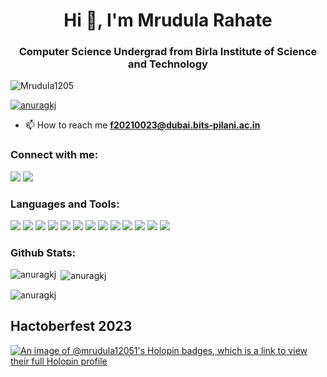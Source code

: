 <h1 align="center">Hi 👋, I'm Mrudula Rahate</h1>
<h3 align="center">Computer Science Undergrad from Birla Institute of Science and Technology</h3>

<p align="left"> <img src="https://komarev.com/ghpvc/?username=Mrudula1205&label=Profile%20views&color=0e75b6&style=flat" alt="Mrudula1205" /> </p>

<p align="left"> <a href="https://github.com/ryo-ma/github-profile-trophy"><img src="https://github-profile-trophy.vercel.app/?username=Mrudula1205&title=MultiLanguage,Repositories,Commits,Stars,PullRequest,Followers" alt="anuragkj" /></a> </p>

- 📫 How to reach me **f20210023@dubai.bits-pilani.ac.in**
  

<h3 align="left">Connect with me:</h3>
<p align="left">
<a href="https://www.linkedin.com/in/mrudula-rahate/" target="blank"><img src="https://img.shields.io/badge/LinkedIn-0077B5?style=for-the-badge&logo=linkedin&logoColor=white" /></a>
<a href="https://www.instagram.com/mrudula12503/" target="blank"><img src="https://img.shields.io/badge/Instagram-E4405F?style=for-the-badge&logo=instagram&logoColor=white" /></a>
 <!--
<a href="https://instagram.com/anurag.jha30" target="blank"><img src="https://img.shields.io/badge/Kaggle-20BEFF?style=for-the-badge&logo=Kaggle&logoColor=white" /></a>
<a href="https://www.hackerrank.com/f20200128" target="blank"><img src="https://img.shields.io/badge/-LeetCode-FFA116?style=for-the-badge&logo=LeetCode&logoColor=black" /></a>
<a href="https://codeforces.com/profile/anuragkj" target="blank"><img src="https://img.shields.io/badge/Twitter-1DA1F2?style=for-the-badge&logo=twitter&logoColor=white" /></a> -->
</p>

<h3 align="left">Languages and Tools:</h3>
<p>
  <img src="https://img.shields.io/badge/Python-FFD43B?style=for-the-badge&logo=python&logoColor=blue" /> <img src="https://img.shields.io/badge/C-00599C?style=for-the-badge&logo=c&logoColor=white" /> <img src="https://img.shields.io/badge/java-%23ED8B00.svg?style=for-the-badge&logo=openjdk&logoColor=white" />
<img src="https://img.shields.io/badge/MySQL-005C84?style=for-the-badge&logo=mysql&logoColor=white" />
<img src="https://img.shields.io/badge/Pandas-2C2D72?style=for-the-badge&logo=pandas&logoColor=white" />
<img src="https://img.shields.io/badge/Numpy-777BB4?style=for-the-badge&logo=numpy&logoColor=white" />
<img src="https://img.shields.io/badge/Matplotlib-%23ffff2f.svg?style=for-the-badge&logo=Matplotlib&logoColor=black" />
<img src="https://img.shields.io/badge/Flask-000000?style=for-the-badge&logo=flask&logoColor=white" />
<img src="https://img.shields.io/badge/TensorFlow-FF6F00?style=for-the-badge&logo=tensorflow&logoColor=white" />
<img src="https://img.shields.io/badge/Streamlit-FF4B4B?style=for-the-badge&logo=Streamlit&logoColor=white" />
<img src="https://img.shields.io/badge/scikit_learn-F7931E?style=for-the-badge&logo=scikit-learn&logoColor=white" />
<img src="https://img.shields.io/badge/OpenCV-27338e?style=for-the-badge&logo=OpenCV&logoColor=white" />
<img src="https://img.shields.io/badge/Unity-100000?style=for-the-badge&logo=unity&logoColor=white" />
</p>

 

<h3 align="left">Github Stats:</h3>

<p><img align="left" src="https://github-readme-stats.vercel.app/api/top-langs?username=Mrudula1205&show_icons=true&locale=en&layout=compact" alt="anuragkj" /></p>

<p>&nbsp;<img align="center" src="https://github-readme-stats.vercel.app/api?username=Mrudula1205&show_icons=true&locale=en" alt="anuragkj" /></p>

<p><img align="center" src="https://github-readme-streak-stats.herokuapp.com/?user=Mrudula1205&" alt="anuragkj" /></p>

 <!-- <h4> GitHub Stats</h2>
<p align="center">
<img src="https://activity-graph.herokuapp.com/graph?username=Mrudula1205&theme=react-dark&hide_border=true&area=true">
  </p>  -->
<h2>Hactoberfest 2023</h2>

<div>
<!--   <p align="center">
    <b><em>Now listening to:</em></b> <br/>
    <img src="https://spotify-github-profile.vercel.app/api/view?uid=Bhargavi-hash&cover_image=true&theme=novatorem" alt="Now Listenting to" />
  </p> -->

[![An image of @mrudula12051's Holopin badges, which is a link to view their full Holopin profile](https://holopin.me/mrudula12051)](https://holopin.io/@mrudula12051)
<!--
**Mrudula1205/Mrudula1205** is a ✨ _special_ ✨ repository because its `README.md` (this file) appears on your GitHub profile.

Here are some ideas to get you started:

- 🔭 I’m currently working on ...
- 🌱 I’m currently learning ...
- 👯 I’m looking to collaborate on ...
- 🤔 I’m looking for help with ...
- 💬 Ask me about ...
- 📫 How to reach me: ...
- 😄 Pronouns: ...
- ⚡ Fun fact: ...
-->
